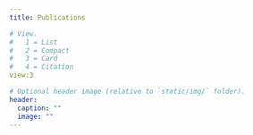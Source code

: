 ```yaml
---
title: Publications

# View.
#   1 = List
#   2 = Compact
#   3 = Card
#   4 = Citation
view:3

# Optional header image (relative to `static/img/` folder).
header:
  caption: ""
  image: ""
---
```

